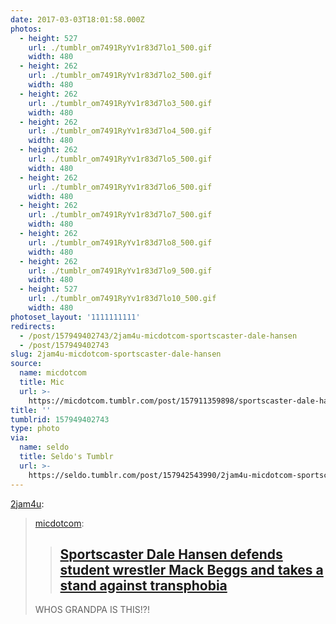 ```yaml
---
date: 2017-03-03T18:01:58.000Z
photos:
  - height: 527
    url: ./tumblr_om7491RyYv1r83d7lo1_500.gif
    width: 480
  - height: 262
    url: ./tumblr_om7491RyYv1r83d7lo2_500.gif
    width: 480
  - height: 262
    url: ./tumblr_om7491RyYv1r83d7lo3_500.gif
    width: 480
  - height: 262
    url: ./tumblr_om7491RyYv1r83d7lo4_500.gif
    width: 480
  - height: 262
    url: ./tumblr_om7491RyYv1r83d7lo5_500.gif
    width: 480
  - height: 262
    url: ./tumblr_om7491RyYv1r83d7lo6_500.gif
    width: 480
  - height: 262
    url: ./tumblr_om7491RyYv1r83d7lo7_500.gif
    width: 480
  - height: 262
    url: ./tumblr_om7491RyYv1r83d7lo8_500.gif
    width: 480
  - height: 262
    url: ./tumblr_om7491RyYv1r83d7lo9_500.gif
    width: 480
  - height: 527
    url: ./tumblr_om7491RyYv1r83d7lo10_500.gif
    width: 480
photoset_layout: '1111111111'
redirects:
  - /post/157949402743/2jam4u-micdotcom-sportscaster-dale-hansen
  - /post/157949402743
slug: 2jam4u-micdotcom-sportscaster-dale-hansen
source:
  name: micdotcom
  title: Mic
  url: >-
    https://micdotcom.tumblr.com/post/157911359898/sportscaster-dale-hansen-defends-student-wrestler
title: ''
tumblrid: 157949402743
type: photo
via:
  name: seldo
  title: Seldo's Tumblr
  url: >-
    https://seldo.tumblr.com/post/157942543990/2jam4u-micdotcom-sportscaster-dale-hansen
---
```

<p><a href="http://2jam4u.tumblr.com/post/157927658432/micdotcomsportscaster-dale-hansen-defends-student" class="tumblr_blog">2jam4u</a>:</p>

<blockquote>
<p><a href="http://micdotcom.tumblr.com/post/157911359898/sportscaster-dale-hansen-defends-student-wrestler" class="tumblr_blog">micdotcom</a>:</p>
<blockquote><h2><b><a href="http://bit.ly/2mxnMXL">Sportscaster Dale Hansen defends student wrestler Mack Beggs and takes a stand against transphobia</a></b></h2></blockquote>

<p>WHOS GRANDPA IS THIS!?!</p>
</blockquote>
